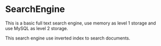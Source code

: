 # SearchEngine
This is a basic full text search engine, use memory as level 1 storage and use MySQL as level 2 storage.

This search engine use inverted index to search documents.
